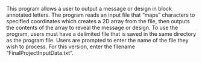 This program allows a user to output a message or design in block annotated letters. The program reads an input file that “maps” characters to specified coordinates which creates a 2D array from the file, then outputs the contents of the array to reveal the message or design.
To use the program, users must have a delimited file that is saved in the same directory as the program file. Users are prompted to enter the name of the file they wish to process. For this version, enter the filename “FinalProjectInputData.txt”. 
